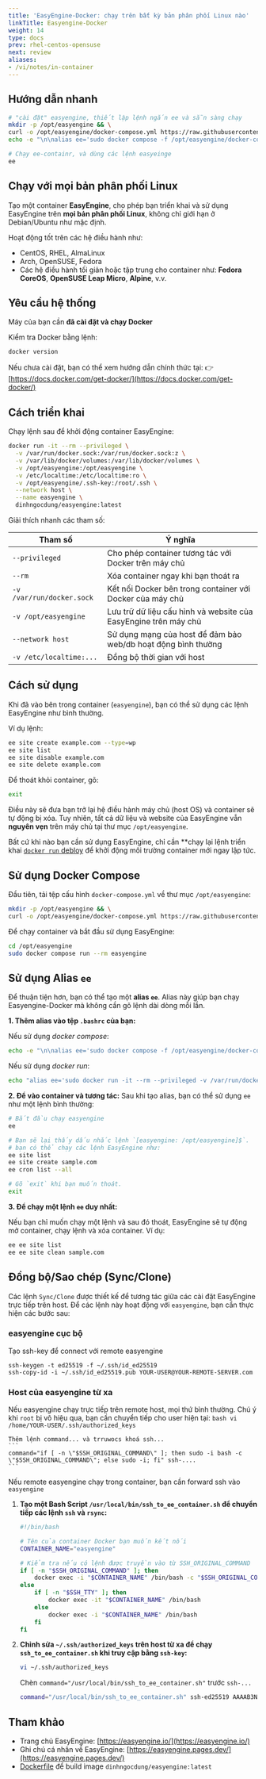```yaml
---
title: 'EasyEngine-Docker: chạy trên bất kỳ bản phân phối Linux nào'
linkTitle: Easyengine-Docker
weight: 14
type: docs
prev: rhel-centos-opensuse
next: review
aliases:
- /vi/notes/in-container
---
```

## Hướng dẫn nhanh

```bash
# "cài đặt" easyengine, thiết lập lệnh ngắn ee và sẵn sàng chạy
mkdir -p /opt/easyengine && \
curl -o /opt/easyengine/docker-compose.yml https://raw.githubusercontent.com/dinhngocdung/easyengine-docker/master/docker-compose.yml && \
echo -e "\n\nalias ee='sudo docker compose -f /opt/easyengine/docker-compose.yml run --rm easyengine'" >> ~/.bashrc && source ~/.bashrc

# Chạy ee-containr, và dùng các lệnh easyeinge
ee
```

## Chạy với mọi bản phân phối Linux

Tạo một container **EasyEngine**, cho phép bạn triển khai và sử dụng EasyEngine trên **mọi bản phân phối Linux**, không chỉ giới hạn ở Debian/Ubuntu như mặc định.

Hoạt động tốt trên các hệ điều hành như:

* CentOS, RHEL, AlmaLinux
* Arch, OpenSUSE, Fedora
* Các hệ điều hành tối giản hoặc tập trung cho container như:
  **Fedora CoreOS**, **OpenSUSE Leap Micro**, **Alpine**, v.v.


## Yêu cầu hệ thống

Máy của bạn cần **đã cài đặt và chạy Docker**

Kiểm tra Docker bằng lệnh:

```bash
docker version
```

Nếu chưa cài đặt, bạn có thể xem hướng dẫn chính thức tại:
👉 [https://docs.docker.com/get-docker/](https://docs.docker.com/get-docker/)


## Cách triển khai

Chạy lệnh sau để khởi động container EasyEngine:

```bash
docker run -it --rm --privileged \
  -v /var/run/docker.sock:/var/run/docker.sock:z \
  -v /var/lib/docker/volumes:/var/lib/docker/volumes \
  -v /opt/easyengine:/opt/easyengine \
  -v /etc/localtime:/etc/localtime:ro \
  -v /opt/easyengine/.ssh-key:/root/.ssh \
  --network host \
  --name easyengine \
  dinhngocdung/easyengine:latest
```

Giải thích nhanh các tham số:

| Tham số                   | Ý nghĩa                                                         |
| ------------------------- | --------------------------------------------------------------- |
| `--privileged`            | Cho phép container tương tác với Docker trên máy chủ            |
| `--rm`                    | Xóa container ngay khi bạn thoát ra                             |
| `-v /var/run/docker.sock` | Kết nối Docker bên trong container với Docker của máy chủ       |
| `-v /opt/easyengine`      | Lưu trữ dữ liệu cấu hình và website của EasyEngine trên máy chủ |
| `--network host`          | Sử dụng mạng của host để đảm bảo web/db hoạt động bình thường   |
| `-v /etc/localtime:...`   | Đồng bộ thời gian với host                                      |


## Cách sử dụng

Khi đã vào bên trong container (`easyengine`), bạn có thể sử dụng các lệnh EasyEngine như bình thường.

Ví dụ lệnh:

```bash
ee site create example.com --type=wp
ee site list
ee site disable example.com
ee site delete example.com
```

Để thoát khỏi container, gõ:

```bash
exit
```

Điều này sẽ đưa bạn trở lại hệ điều hành máy chủ (host OS) và container sẽ tự động bị xóa.
Tuy nhiên, tất cả dữ liệu và website của EasyEngine vẫn **nguyên vẹn** trên máy chủ tại thư mục `/opt/easyengine`.

Bất cứ khi nào bạn cần sử dụng EasyEngine, chỉ cần **chạy lại lệnh triển khai [`docker run` debloy](#how-to-deploy) để khởi động môi trường container mới ngay lập tức.

## Sử dụng Docker Compose

Đầu tiên, tải tệp cấu hình `docker-compose.yml` về thư mục `/opt/easyengine`:

```bash
mkdir -p /opt/easyengine && \
curl -o /opt/easyengine/docker-compose.yml https://raw.githubusercontent.com/dinhngocdung/easyengine-docker/master/docker-compose.yml
```

Để chạy container và bắt đầu sử dụng EasyEngine:

```bash
cd /opt/easyengine
sudo docker compose run --rm easyengine
```


## Sử dụng Alias `ee`

Để thuận tiện hơn, bạn có thể tạo một **alias `ee`**. Alias này giúp bạn chạy Easyengine-Docker mà không cần gõ lệnh dài dòng mỗi lần.

**1. Thêm alias vào tệp `.bashrc` của bạn:**

Nếu sử dụng *docker compose*:

```bash
echo -e "\n\nalias ee='sudo docker compose -f /opt/easyengine/docker-compose.yml run --rm easyengine'" >> "$HOME/.bashrc" && source "$HOME/.bashrc"
```

Nếu sử dụng *docker run*:

```bash
echo "alias ee='sudo docker run -it --rm --privileged -v /var/run/docker.sock:/var/run/docker.sock:z -v /var/lib/docker/volumes:/var/lib/docker/volumes -v /opt/easyengine:/opt/easyengine -v /etc/localtime:/etc/localtime:ro -v /opt/easyengine/.ssh-key:/root/.ssh --network host --name easyengine dinhngocdung/easyengine:latest'" >> "$HOME/.bashrc" && source "$HOME/.bashrc"
```

**2. Để vào container và tương tác:**
Sau khi tạo alias, bạn có thể sử dụng `ee` như một lệnh bình thường:

```bash
# Bắt đầu chạy easyengine
ee

# Bạn sẽ lại thấy dấu nhắc lệnh `[easyengine: /opt/easyengine]$`.
# bạn có thể chạy các lệnh EasyEngine như:
ee site list
ee site create sample.com
ee cron list --all

# Gõ `exit` khi bạn muốn thoát.
exit
```

**3. Để chạy một lệnh `ee` duy nhất:**

Nếu bạn chỉ muốn chạy một lệnh và sau đó thoát, EasyEngine sẽ tự động mở container, chạy lệnh và xóa container. Ví dụ:

```bash
ee ee site list
ee ee site clean sample.com
```

## Đồng bộ/Sao chép (Sync/Clone)

Các lệnh `Sync/Clone` được thiết kế để tương tác giữa các cài đặt EasyEngine trực tiếp trên host. Để các lệnh này hoạt động với `easyengine`, bạn cần thực hiện các bước sau:

### easyengine cục bộ

Tạo ssh-key để connect với remote easyengine

```
ssh-keygen -t ed25519 -f ~/.ssh/id_ed25519
ssh-copy-id -i ~/.ssh/id_ed25519.pub YOUR-USER@YOUR-REMOTE-SERVER.com
```

### Host của easyengine từ xa

Nếu easyengine chạy trực tiếp trên remote host, mọi thứ bình thường. Chú ý khi `root` bị vô hiệu qua, bạn cần chuyển tiếp cho user hiện tại:
    ```bash
    vi /home/YOUR-USER/.ssh/authorized_keys
    ```

    Thêm lệnh command... và trruwocs khoá ssh...
    ```
    command="if [ -n \"$SSH_ORIGINAL_COMMAND\" ]; then sudo -i bash -c \"$SSH_ORIGINAL_COMMAND\"; else sudo -i; fi" ssh-....
    ```
Nếu remote easyengine chạy trong container, bạn cần forward ssh vào `easyengine`


1.  **Tạo một Bash Script `/usr/local/bin/ssh_to_ee_container.sh` để chuyển tiếp các lệnh `ssh` và `rsync`:**
    ```bash
    #!/bin/bash

    # Tên của container Docker bạn muốn kết nối
    CONTAINER_NAME="easyengine"

    # Kiểm tra nếu có lệnh được truyền vào từ SSH_ORIGINAL_COMMAND
    if [ -n "$SSH_ORIGINAL_COMMAND" ]; then
        docker exec -i "$CONTAINER_NAME" /bin/bash -c "$SSH_ORIGINAL_COMMAND"
    else
        if [ -n "$SSH_TTY" ]; then
            docker exec -it "$CONTAINER_NAME" /bin/bash
        else
            docker exec -i "$CONTAINER_NAME" /bin/bash
        fi
    fi
    ```
2.  **Chỉnh sửa `~/.ssh/authorized_keys` trên host từ xa để chạy `ssh_to_ee_container.sh` khi truy cập bằng `ssh-key`:**
    ```bash
    vi ~/.ssh/authorized_keys
    ```
    Chèn `command="/usr/local/bin/ssh_to_ee_container.sh"` trước `ssh-...`
    ```bash
    command="/usr/local/bin/ssh_to_ee_container.sh" ssh-ed25519 AAAAB3NzaC1yc2EAAAADAQABAAABAQ... your_key_comment_or_email
    ```

## Tham khảo

* Trang chủ EasyEngine: [https://easyengine.io/](https://easyengine.io/)
* Ghi chú cá nhân về EasyEngine: [https://easyengine.pages.dev/](https://easyengine.pages.dev/)
* [Dockerfile](https://github.com/dinhngocdung/easyengine-docker/blob/main/Dockerfile) để build image `dinhngocdung/easyengine:latest`

